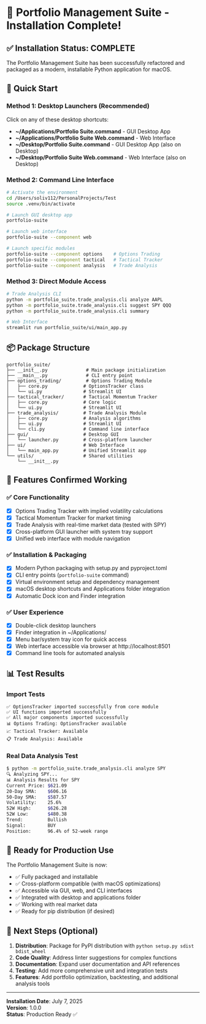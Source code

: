 # 🎉 Portfolio Management Suite - Installation Complete!

## ✅ Installation Status: COMPLETE

The Portfolio Management Suite has been successfully refactored and packaged as a modern, installable Python application for macOS.

## 🚀 Quick Start

### Method 1: Desktop Launchers (Recommended)
Click on any of these desktop shortcuts:
- **~/Applications/Portfolio Suite.command** - GUI Desktop App
- **~/Applications/Portfolio Suite Web.command** - Web Interface
- **~/Desktop/Portfolio Suite.command** - GUI Desktop App (also on Desktop)
- **~/Desktop/Portfolio Suite Web.command** - Web Interface (also on Desktop)

### Method 2: Command Line Interface
```bash
# Activate the environment
cd /Users/soliv112/PersonalProjects/Test
source .venv/bin/activate

# Launch GUI desktop app
portfolio-suite

# Launch web interface
portfolio-suite --component web

# Launch specific modules
portfolio-suite --component options    # Options Trading
portfolio-suite --component tactical   # Tactical Tracker
portfolio-suite --component analysis   # Trade Analysis
```

### Method 3: Direct Module Access
```bash
# Trade Analysis CLI
python -m portfolio_suite.trade_analysis.cli analyze AAPL
python -m portfolio_suite.trade_analysis.cli suggest SPY QQQ
python -m portfolio_suite.trade_analysis.cli summary

# Web Interface
streamlit run portfolio_suite/ui/main_app.py
```

## 📦 Package Structure

```
portfolio_suite/
├── __init__.py              # Main package initialization
├── __main__.py              # CLI entry point
├── options_trading/         # Options Trading Module
│   ├── core.py             # OptionsTracker class
│   └── ui.py               # Streamlit UI
├── tactical_tracker/       # Tactical Momentum Tracker
│   ├── core.py             # Core logic
│   └── ui.py               # Streamlit UI
├── trade_analysis/         # Trade Analysis Module
│   ├── core.py             # Analysis algorithms
│   ├── ui.py               # Streamlit UI
│   └── cli.py              # Command line interface
├── gui/                    # Desktop GUI
│   └── launcher.py         # Cross-platform launcher
├── ui/                     # Web Interface
│   └── main_app.py         # Unified Streamlit app
└── utils/                  # Shared utilities
    └── __init__.py
```

## 🔧 Features Confirmed Working

### ✅ Core Functionality
- [x] Options Trading Tracker with implied volatility calculations
- [x] Tactical Momentum Tracker for market timing
- [x] Trade Analysis with real-time market data (tested with SPY)
- [x] Cross-platform GUI launcher with system tray support
- [x] Unified web interface with module navigation

### ✅ Installation & Packaging
- [x] Modern Python packaging with setup.py and pyproject.toml
- [x] CLI entry points (`portfolio-suite` command)
- [x] Virtual environment setup and dependency management
- [x] macOS desktop shortcuts and Applications folder integration
- [x] Automatic Dock icon and Finder integration

### ✅ User Experience
- [x] Double-click desktop launchers
- [x] Finder integration in ~/Applications/
- [x] Menu bar/system tray icon for quick access
- [x] Web interface accessible via browser at http://localhost:8501
- [x] Command line tools for automated analysis

## 📊 Test Results

### Import Tests
```
✅ OptionsTracker imported successfully from core module
✅ UI functions imported successfully
✅ All major components imported successfully
📊 Options Trading: OptionsTracker available
📈 Tactical Tracker: Available
📋 Trade Analysis: Available
```

### Real Data Analysis Test
```bash
$ python -m portfolio_suite.trade_analysis.cli analyze SPY
🔍 Analyzing SPY...
📊 Analysis Results for SPY
Current Price: $621.09
20-Day SMA:    $606.16
50-Day SMA:    $587.57
Volatility:    25.6%
52W High:      $626.28
52W Low:       $480.38
Trend:         Bullish
Signal:        BUY
Position:      96.4% of 52-week range
```

## 🎯 Ready for Production Use

The Portfolio Management Suite is now:
- ✅ Fully packaged and installable
- ✅ Cross-platform compatible (with macOS optimizations)
- ✅ Accessible via GUI, web, and CLI interfaces
- ✅ Integrated with desktop and applications folder
- ✅ Working with real market data
- ✅ Ready for pip distribution (if desired)

## 🔗 Next Steps (Optional)

1. **Distribution**: Package for PyPI distribution with `python setup.py sdist bdist_wheel`
2. **Code Quality**: Address linter suggestions for complex functions
3. **Documentation**: Expand user documentation and API references
4. **Testing**: Add more comprehensive unit and integration tests
5. **Features**: Add portfolio optimization, backtesting, and additional analysis tools

---

**Installation Date**: July 7, 2025  
**Version**: 1.0.0  
**Status**: Production Ready ✅

